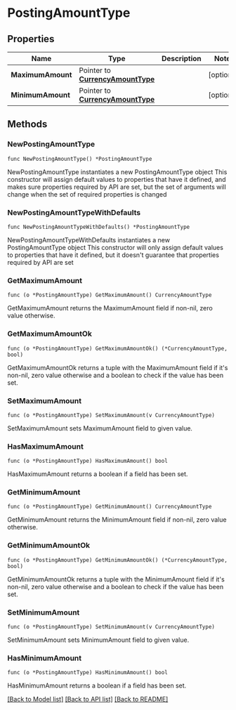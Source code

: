 # PostingAmountType

## Properties

Name | Type | Description | Notes
------------ | ------------- | ------------- | -------------
**MaximumAmount** | Pointer to [**CurrencyAmountType**](CurrencyAmountType.md) |  | [optional] 
**MinimumAmount** | Pointer to [**CurrencyAmountType**](CurrencyAmountType.md) |  | [optional] 

## Methods

### NewPostingAmountType

`func NewPostingAmountType() *PostingAmountType`

NewPostingAmountType instantiates a new PostingAmountType object
This constructor will assign default values to properties that have it defined,
and makes sure properties required by API are set, but the set of arguments
will change when the set of required properties is changed

### NewPostingAmountTypeWithDefaults

`func NewPostingAmountTypeWithDefaults() *PostingAmountType`

NewPostingAmountTypeWithDefaults instantiates a new PostingAmountType object
This constructor will only assign default values to properties that have it defined,
but it doesn't guarantee that properties required by API are set

### GetMaximumAmount

`func (o *PostingAmountType) GetMaximumAmount() CurrencyAmountType`

GetMaximumAmount returns the MaximumAmount field if non-nil, zero value otherwise.

### GetMaximumAmountOk

`func (o *PostingAmountType) GetMaximumAmountOk() (*CurrencyAmountType, bool)`

GetMaximumAmountOk returns a tuple with the MaximumAmount field if it's non-nil, zero value otherwise
and a boolean to check if the value has been set.

### SetMaximumAmount

`func (o *PostingAmountType) SetMaximumAmount(v CurrencyAmountType)`

SetMaximumAmount sets MaximumAmount field to given value.

### HasMaximumAmount

`func (o *PostingAmountType) HasMaximumAmount() bool`

HasMaximumAmount returns a boolean if a field has been set.

### GetMinimumAmount

`func (o *PostingAmountType) GetMinimumAmount() CurrencyAmountType`

GetMinimumAmount returns the MinimumAmount field if non-nil, zero value otherwise.

### GetMinimumAmountOk

`func (o *PostingAmountType) GetMinimumAmountOk() (*CurrencyAmountType, bool)`

GetMinimumAmountOk returns a tuple with the MinimumAmount field if it's non-nil, zero value otherwise
and a boolean to check if the value has been set.

### SetMinimumAmount

`func (o *PostingAmountType) SetMinimumAmount(v CurrencyAmountType)`

SetMinimumAmount sets MinimumAmount field to given value.

### HasMinimumAmount

`func (o *PostingAmountType) HasMinimumAmount() bool`

HasMinimumAmount returns a boolean if a field has been set.


[[Back to Model list]](../README.md#documentation-for-models) [[Back to API list]](../README.md#documentation-for-api-endpoints) [[Back to README]](../README.md)


